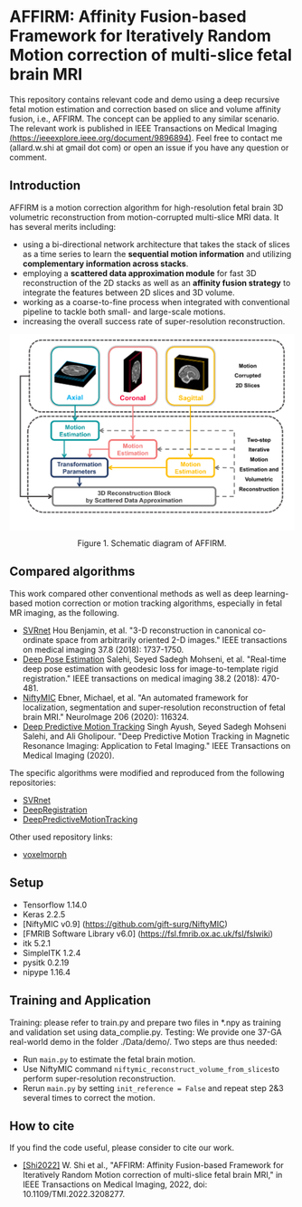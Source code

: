 # AFFIRM: Affinity Fusion-based Framework for Iteratively Random Motion correction of multi-slice fetal brain MRI 
This repository contains relevant code and demo using a deep recursive fetal motion estimation and correction based on slice and volume affinity fusion, i.e., AFFIRM. The concept can be applied to any similar scenario. The relevant work is published in IEEE Transactions on Medical Imaging [(https://ieeexplore.ieee.org/document/9896894)][reference].
Feel free to contact me (allard.w.shi at gmail dot com) or open an issue if you have any question or comment. 

## Introduction
AFFIRM is a motion correction algorithm for high-resolution fetal brain 3D volumetric reconstruction from motion-corrupted multi-slice MRI data. It has several merits including:
* using a bi-directional network architecture that takes the stack of slices as a time series to learn the **sequential motion information** and utilizing **complementary information across stacks**. 
* employing a **scattered data approximation module** for fast 3D reconstruction of the 2D stacks as well as an **affinity fusion strategy** to integrate the features between 2D slices and 3D volume. 
* working as a coarse-to-fine process when integrated with conventional pipeline to tackle both small- and large-scale motions.
* increasing the overall success rate of super-resolution reconstruction. 
<p align="center">
   <img src="./doc/diagram.png" align="center" width="700">
</p>
<p align="center">Figure 1. Schematic diagram of AFFIRM. <p align="center">

## Compared algorithms
This work compared other conventional methods as well as deep learning-based motion correction or motion tracking algorithms, especially in fetal MR imaging, as the following.
* [SVRnet](https://ieeexplore.ieee.org/abstract/document/8295121/) Hou Benjamin, et al. "3-D reconstruction in canonical co-ordinate space from arbitrarily oriented 2-D images." 
IEEE transactions on medical imaging 37.8 (2018): 1737-1750.
* [Deep Pose Estimation](https://ieeexplore.ieee.org/abstract/document/8443391/) Salehi, Seyed Sadegh Mohseni, et al. "Real-time deep pose estimation with geodesic loss for image-to-template rigid registration." 
IEEE transactions on medical imaging 38.2 (2018): 470-481.
* [NiftyMIC](https://github.com/gift-surg/NiftyMIC) Ebner, Michael, et al. "An automated framework for localization, segmentation and super-resolution reconstruction of fetal brain MRI." NeuroImage 206 (2020): 116324.
* [Deep Predictive Motion Tracking](https://ieeexplore.ieee.org/abstract/document/9103624/) Singh Ayush, Seyed Sadegh Mohseni Salehi, and Ali Gholipour. "Deep Predictive Motion Tracking in Magnetic Resonance Imaging: Application to Fetal Imaging." 
IEEE Transactions on Medical Imaging (2020).

The specific algorithms were modified and reproduced from the following repositories:
* [SVRnet](https://github.com/farrell236/SVRnet)
* [DeepRegistration](https://github.com/SadeghMSalehi/DeepRegistration)
* [DeepPredictiveMotionTracking](https://github.com/bchimagine/DeepPredictiveMotionTracking)

Other used repository links:
* [voxelmorph](https://github.com/voxelmorph/voxelmorph)

## Setup
* Tensorflow 1.14.0
* Keras 2.2.5
* [NiftyMIC v0.9] (https://github.com/gift-surg/NiftyMIC)
* [FMRIB Software Library v6.0] (https://fsl.fmrib.ox.ac.uk/fsl/fslwiki)
* itk 5.2.1
* SimpleITK 1.2.4
* pysitk 0.2.19
* nipype 1.16.4

## Training and Application
Training: please refer to train.py and prepare two files in *.npy as training and validation set using data_complie.py. 
Testing: We provide one 37-GA real-world demo in the folder ./Data/demo/. Two steps are thus needed:
* Run `main.py` to estimate the fetal brain motion.
* Use NiftyMIC command `niftymic_reconstruct_volume_from_slices`to perform super-resolution reconstruction.
* Rerun `main.py` by setting `init_reference = False` and repeat step 2&3 several times to correct the motion.

## How to cite
If you find the code useful, please consider to cite our work.
* [[Shi2022]][reference] W. Shi et al., "AFFIRM: Affinity Fusion-based Framework for Iteratively Random Motion correction of multi-slice fetal brain MRI," in IEEE Transactions on Medical Imaging, 2022, doi: 10.1109/TMI.2022.3208277.

[reference]: https://ieeexplore.ieee.org/document/9896894

